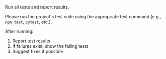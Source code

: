 Run all tests and report results.

Please run the project's test suite using the appropriate test command (e.g., `npm test`, `pytest`, etc.).

After running:
1. Report test results
2. If failures exist, show the failing tests
3. Suggest fixes if possible

